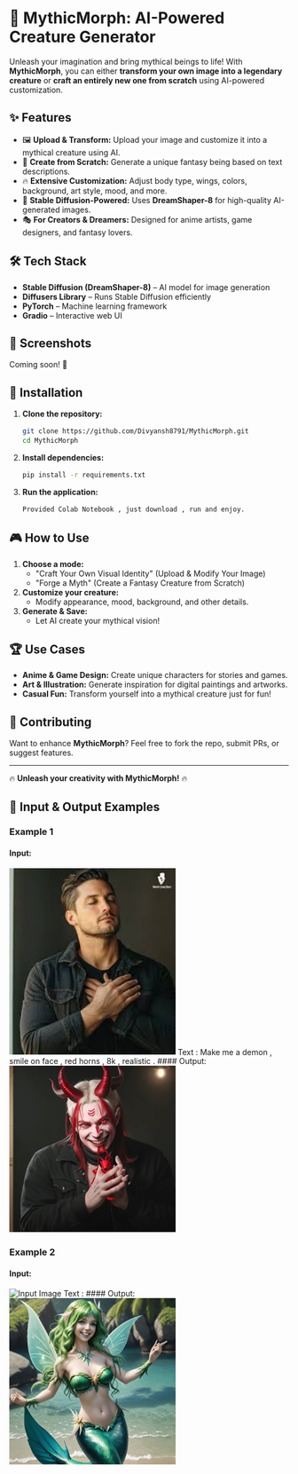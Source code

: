 # 🌟 MythicMorph: AI-Powered Creature Generator

Unleash your imagination and bring mythical beings to life! With **MythicMorph**, you can either **transform your own image into a legendary creature** or **craft an entirely new one from scratch** using AI-powered customization.

## ✨ Features
- 🖼️ **Upload & Transform:** Upload your image and customize it into a mythical creature using AI.
- 🎨 **Create from Scratch:** Generate a unique fantasy being based on text descriptions.
- 🔥 **Extensive Customization:** Adjust body type, wings, colors, background, art style, mood, and more.
- 🚀 **Stable Diffusion-Powered:** Uses **DreamShaper-8** for high-quality AI-generated images.
- 🎭 **For Creators & Dreamers:** Designed for anime artists, game designers, and fantasy lovers.

## 🛠️ Tech Stack
- **Stable Diffusion (DreamShaper-8)** – AI model for image generation
- **Diffusers Library** – Runs Stable Diffusion efficiently
- **PyTorch** – Machine learning framework
- **Gradio** – Interactive web UI

## 📸 Screenshots
Coming soon! 🚀

## 🔧 Installation
1. **Clone the repository:**
   ```bash
   git clone https://github.com/Divyansh8791/MythicMorph.git
   cd MythicMorph
   ```
2. **Install dependencies:**
   ```bash
   pip install -r requirements.txt
   ```
3. **Run the application:**
   ```bash
   Provided Colab Notebook , just download , run and enjoy.
   ```

## 🎮 How to Use
1. **Choose a mode:**
   - "Craft Your Own Visual Identity" (Upload & Modify Your Image)
   - "Forge a Myth" (Create a Fantasy Creature from Scratch)
2. **Customize your creature:**
   - Modify appearance, mood, background, and other details.
3. **Generate & Save:**
   - Let AI create your mythical vision!

## 🏆 Use Cases
- **Anime & Game Design:** Create unique characters for stories and games.
- **Art & Illustration:** Generate inspiration for digital paintings and artworks.
- **Casual Fun:** Transform yourself into a mythical creature just for fun!

## 🤝 Contributing
Want to enhance **MythicMorph**? Feel free to fork the repo, submit PRs, or suggest features.

---
🔥 **Unleash your creativity with MythicMorph!** 🔥

## 📸 Input & Output Examples

### Example 1
#### Input:
<img src="examples/input_example_1.jpg" alt="Input Image" width="300">
Text : Make me a demon , smile on face , red horns ,  8k , realistic .
#### Output:
<img src="examples/output_example_1.webp" alt="Generated Image" width="300">

### Example 2
#### Input:
<img src="examples/input_example_2.png" alt="Input Image" width="300">
Text : 
#### Output:
<img src="examples/output_example_2.png" alt="Generated Image" width="300">

